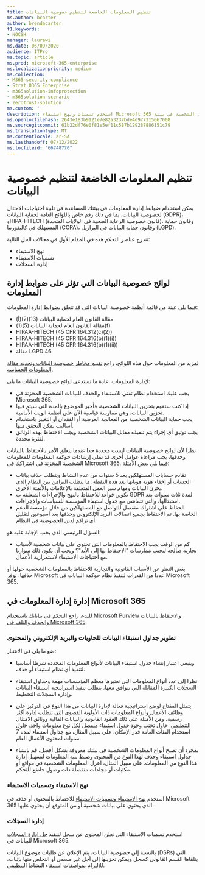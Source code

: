 ```yaml
---
title: تنظيم المعلومات الخاضعة لتنظيم خصوصية البيانات
ms.author: bcarter
author: brendacarter
f1.keywords:
- NOCSH
manager: laurawi
ms.date: 06/09/2020
audience: ITPro
ms.topic: article
ms.prod: microsoft-365-enterprise
ms.localizationpriority: medium
ms.collection:
- M365-security-compliance
- Strat_O365_Enterprise
- m365solution-infoprotection
- m365solution-scenario
- zerotrust-solution
ms.custom: ''
description: استخدم تسميات ونهج استبقاء Microsoft 365 لإدارة البيانات الشخصية في بيئة Microsoft 365.
ms.openlocfilehash: 2643e183b9121e7e82a3237bde4d977315667008
ms.sourcegitcommit: 61b22df76e0f81e5ef11c587b129287886151c79
ms.translationtype: MT
ms.contentlocale: ar-SA
ms.lasthandoff: 07/12/2022
ms.locfileid: "66748770"
---
```

# <a name="govern-information-subject-to-data-privacy-regulation"></a>تنظيم المعلومات الخاضعة لتنظيم خصوصية البيانات

يمكن استخدام ضوابط إدارة المعلومات في بيئتك للمساعدة في تلبية احتياجات الامتثال لخصوصية البيانات، بما في ذلك رقم خاص باللوائح العامة لحماية البيانات (GDPR)، وHIPA-HITECH (قانون خصوصية الرعاية الصحية في الولايات المتحدة)، وقانون حماية المستهلك في كاليفورنيا (CCPA)، وقانون حماية البيانات في البرازيل (LGPD). 

تندرج عناصر التحكم هذه في المقام الأول في مجالات الحل التالية:

- نهج الاستبقاء
- تسميات الاستبقاء
- إدارة السجلات

## <a name="data-privacy-regulations-impacting-information-governance-controls"></a>لوائح خصوصية البيانات التي تؤثر على ضوابط إدارة المعلومات

فيما يلي عينة من قائمة أنظمة خصوصية البيانات التي قد تتعلق بضوابط إدارة المعلومات:

- مقالة القانون العام لحماية البيانات (13)(2)(أ)
- مقالة القانون العام لحماية البيانات (5)(1)(f)
- HIPAA-HITECH (45 CFR 164.312(c)(2))
- HIPAA-HITECH (45 CFR 164.316(b)(1)(i))
- HIPAA-HITECH (45 CFR 164.316(b)(1)(ii))
- مقالة LGPD 46

لمزيد من المعلومات حول هذه اللوائح، راجع [تقييم مخاطر خصوصية البيانات وتحديد مقالة المعلومات الحساسة](information-protection-deploy-assess.md).

لإدارة المعلومات، عادة ما تستدعي لوائح خصوصية البيانات ما يلي:

- يجب عليك استخدام نظام تقني للاستبقاء والحذف للبيانات الشخصية المخزنة في Microsoft 365.
- إذا كنت ستقوم بتخزين البيانات الشخصية، فأخبر الموضوع بالمدة التي سيتم فيها تخزين البيانات، وهي ممارسة قياسية الآن على أنظمة الويب الأمامية.
- يجب حماية البيانات الشخصية من المعالجة العرضية أو الفقدان أو التغيير باستخدام أساليب يمكن التحقق منها.
- يجب توثيق أي إجراء يتم تنفيذه مقابل البيانات الشخصية ويجب الاحتفاظ بهذه الوثائق لفترة محددة.

نظرا لأن لوائح خصوصية البيانات ليست محددة جدا عندما يتعلق الأمر بالاحتفاظ بالبيانات وحذفها، يجب مراعاة عوامل أخرى قد تملي إرشادات حوكمة المعلومات للمعلومات الشخصية المخزنة في اشتراكك في Microsoft 365. فيما يلي بعض الأمثلة:

- تقادم حسابات المستهلكين بعد 5 سنوات من عدم النشاط ويتطلب حذف بيانات الحساب أو إخفاء هوية هوياتها بعد هذه النقطة، ما يتطلب التزامن بين النظام الذي يخزن البيانات ومهام سير العمل المتعلقة بالإعلامات والأتمتة الأخرى.
- تكوين قواعد للاحتفاظ بالنهج والإجراءات المتعلقة ب GDPR لمدة ثلاث سنوات بعد استبدالها، والتي تتماشى مع جدول استبقاء المؤسسة للسياسات والإجراءات.
- الحفاظ على اشتراك منفصل للتواصل مع المستهلكين من خلال مؤسسة الدعم الخاصة بها. تم الاحتفاظ بجميع اتصالات البريد الإلكتروني وحذفها بعد أسبوعين لتقليل أي تراكم لدين الخصوصية في النظام.

السؤال الرئيسي الذي يجب الإجابة عليه هو: 

- كم من الوقت يجب الاحتفاظ بالمعلومات التي تحتوي على بيانات شخصية لأسباب تجارية صالحة لتجنب ممارسات "الاحتفاظ بها إلى الأبد"؟ ويجب أن يكون ذلك متوازنا مع احتياجات الاستبقاء لاستمرارية الأعمال.

بغض النظر عن الأسباب القانونية والتجارية للاحتفاظ بالمعلومات الشخصية حولها أو حذفها، توفر Microsoft عددا من القدرات لتنفيذ نظام حوكمة البيانات في Microsoft 365.

## <a name="managing-information-governance-in-microsoft-365"></a>إدارة إدارة المعلومات في Microsoft 365

للبدء، راجع [التحكم في بياناتك باستخدام Microsoft Purview](../compliance/manage-data-governance.md) [والاحتفاظ بالبيانات والحذف والتلف في Microsoft 365](/office365/Enterprise/office-365-data-retention-deletion-and-destruction-overview).

### <a name="develop-data-retention-schedules-for-containers-email-and-content"></a>تطوير جداول استبقاء البيانات للحاويات والبريد الإلكتروني والمحتوى

ضع ما يلي في الاعتبار:

- وينبغي اعتبار إنشاء جدول استبقاء البيانات لأنواع المعلومات المحددة شرطا أساسيا لتنفيذ أي نظام استبقاء أو حذف.

- نظرا إلى عدد أنواع المعلومات التي تعتبرها معظم المؤسسات مهمة وجداول استبقاء السجلات الكبيرة المقابلة التي تتوافق معها، يتطلب تنفيذ استراتيجية استبقاء البيانات وإدارة السجلات التخطيط. 

- يتمثل المفتاح لوضع استراتيجية فعالة لإدارة البيانات من هذا النوع في التركيز على وظائف الأعمال وأنواع المعلومات ذات الأولوية القصوى التي تتطلب إدارة أكثر رسمية. ومن الأمثلة على ذلك العقود القانونية والبيانات المالية ووثائق الامتثال التنظيمي. حاول تجنب وجود جدول استبقاء منفصل لكل نوع معلومات واحد. حاول استخدام الفئات العامة قدر الإمكان، على سبيل المثال، مع جداول استبقاء لمدة 7 سنوات لمحتوى الأعمال العام.

- بمجرد أن تصبح أنواع المعلومات الشخصية في بيئتك معروفة بشكل أفضل، قم بإنشاء جداول استبقاء وحذف لهذا النوع من المحتوى وضبط بنية المعلومات لتسهيل إدارة هذا النوع من المعلومات. على سبيل المثال، اعزل المعلومات الشخصية في مواقع أو مكتبات أو مجلدات منفصلة ذات وصول خاضع للتحكم.

### <a name="retention-policies-and-retention-labels"></a>نهج الاستبقاء وتسميات الاستبقاء

استخدم [نهج الاستبقاء وتسميات الاستبقاء](../compliance/retention.md) للاحتفاظ بالمحتوى أو حذفه في Microsoft 365 الذي يحتوي على بيانات شخصية أو من المتوقع أن يحتوي عليها.

### <a name="records-management"></a>إدارة السجلات

استخدم تسميات الاستبقاء التي تعلن المحتوى عن سجل لتنفيذ [حل إدارة السجلات](../compliance/records-management.md) للبيانات في Microsoft 365.

بالنسبة إلى خصوصية البيانات، يتم الإعلان عن طلبات موضوع البيانات (DSRs) التي يتلقاها القسم القانوني كسجل ويمكن تخزينها إلى أجل غير مسمى أو التخلص منها بإثبات، للالتزام بمواصفات استبقاء النشاط التنظيمي.